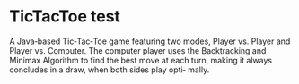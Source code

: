 # TicTacToe test
A Java‑based Tic‑Tac‑Toe game featuring two modes, Player vs. Player and Player vs. Computer. The computer player uses the
Backtracking and Minimax Algorithm to find the best move at each turn, making it always concludes in a draw, when both sides play opti‑
mally.
